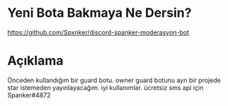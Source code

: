 # Yeni Bota Bakmaya Ne Dersin?

https://github.com/Spxnker/discord-spanker-moderasyon-bot
# Açıklama
Önceden kullandığım bir guard botu.
owner guard botunu ayrı bir projede star istemeden yayınlayacağım.
iyi kullanımlar. ücretsiz sms api için Spanker#4872
